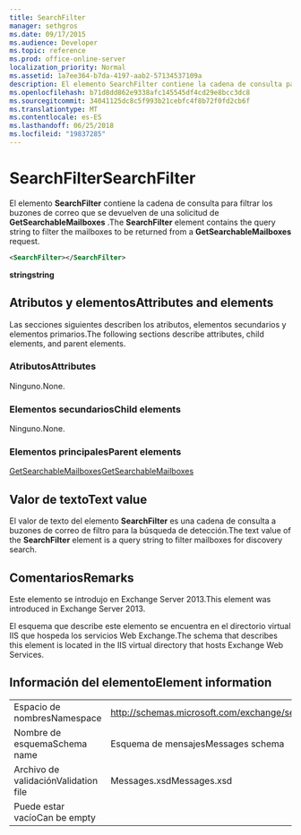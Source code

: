 ```yaml
---
title: SearchFilter
manager: sethgros
ms.date: 09/17/2015
ms.audience: Developer
ms.topic: reference
ms.prod: office-online-server
localization_priority: Normal
ms.assetid: 1a7ee364-b7da-4197-aab2-57134537109a
description: El elemento SearchFilter contiene la cadena de consulta para filtrar los buzones de correo que se devuelven de una solicitud de GetSearchableMailboxes.
ms.openlocfilehash: b71d8dd862e9338afc145545df4cd29e8bcc3dc8
ms.sourcegitcommit: 34041125dc8c5f993b21cebfc4f8b72f0fd2cb6f
ms.translationtype: MT
ms.contentlocale: es-ES
ms.lasthandoff: 06/25/2018
ms.locfileid: "19837285"
---
```

# <a name="searchfilter"></a><span data-ttu-id="69d78-103">SearchFilter</span><span class="sxs-lookup"><span data-stu-id="69d78-103">SearchFilter</span></span>

<span data-ttu-id="69d78-104">El elemento **SearchFilter** contiene la cadena de consulta para filtrar los buzones de correo que se devuelven de una solicitud de **GetSearchableMailboxes** .</span><span class="sxs-lookup"><span data-stu-id="69d78-104">The **SearchFilter** element contains the query string to filter the mailboxes to be returned from a **GetSearchableMailboxes** request.</span></span> 
  
```XML
<SearchFilter></SearchFilter>
```

 <span data-ttu-id="69d78-105">**string**</span><span class="sxs-lookup"><span data-stu-id="69d78-105">**string**</span></span>
## <a name="attributes-and-elements"></a><span data-ttu-id="69d78-106">Atributos y elementos</span><span class="sxs-lookup"><span data-stu-id="69d78-106">Attributes and elements</span></span>

<span data-ttu-id="69d78-107">Las secciones siguientes describen los atributos, elementos secundarios y elementos primarios.</span><span class="sxs-lookup"><span data-stu-id="69d78-107">The following sections describe attributes, child elements, and parent elements.</span></span>
  
### <a name="attributes"></a><span data-ttu-id="69d78-108">Atributos</span><span class="sxs-lookup"><span data-stu-id="69d78-108">Attributes</span></span>

<span data-ttu-id="69d78-109">Ninguno.</span><span class="sxs-lookup"><span data-stu-id="69d78-109">None.</span></span>
  
### <a name="child-elements"></a><span data-ttu-id="69d78-110">Elementos secundarios</span><span class="sxs-lookup"><span data-stu-id="69d78-110">Child elements</span></span>

<span data-ttu-id="69d78-111">Ninguno.</span><span class="sxs-lookup"><span data-stu-id="69d78-111">None.</span></span>
  
### <a name="parent-elements"></a><span data-ttu-id="69d78-112">Elementos principales</span><span class="sxs-lookup"><span data-stu-id="69d78-112">Parent elements</span></span>

[<span data-ttu-id="69d78-113">GetSearchableMailboxes</span><span class="sxs-lookup"><span data-stu-id="69d78-113">GetSearchableMailboxes</span></span>](getsearchablemailboxes.md)
  
## <a name="text-value"></a><span data-ttu-id="69d78-114">Valor de texto</span><span class="sxs-lookup"><span data-stu-id="69d78-114">Text value</span></span>

<span data-ttu-id="69d78-115">El valor de texto del elemento **SearchFilter** es una cadena de consulta a buzones de correo de filtro para la búsqueda de detección.</span><span class="sxs-lookup"><span data-stu-id="69d78-115">The text value of the **SearchFilter** element is a query string to filter mailboxes for discovery search.</span></span> 
  
## <a name="remarks"></a><span data-ttu-id="69d78-116">Comentarios</span><span class="sxs-lookup"><span data-stu-id="69d78-116">Remarks</span></span>

<span data-ttu-id="69d78-117">Este elemento se introdujo en Exchange Server 2013.</span><span class="sxs-lookup"><span data-stu-id="69d78-117">This element was introduced in Exchange Server 2013.</span></span>
  
<span data-ttu-id="69d78-118">El esquema que describe este elemento se encuentra en el directorio virtual IIS que hospeda los servicios Web Exchange.</span><span class="sxs-lookup"><span data-stu-id="69d78-118">The schema that describes this element is located in the IIS virtual directory that hosts Exchange Web Services.</span></span>
  
## <a name="element-information"></a><span data-ttu-id="69d78-119">Información del elemento</span><span class="sxs-lookup"><span data-stu-id="69d78-119">Element information</span></span>

|||
|:-----|:-----|
|<span data-ttu-id="69d78-120">Espacio de nombres</span><span class="sxs-lookup"><span data-stu-id="69d78-120">Namespace</span></span>  <br/> |http://schemas.microsoft.com/exchange/services/2006/messages  <br/> |
|<span data-ttu-id="69d78-121">Nombre de esquema</span><span class="sxs-lookup"><span data-stu-id="69d78-121">Schema name</span></span>  <br/> |<span data-ttu-id="69d78-122">Esquema de mensajes</span><span class="sxs-lookup"><span data-stu-id="69d78-122">Messages schema</span></span>  <br/> |
|<span data-ttu-id="69d78-123">Archivo de validación</span><span class="sxs-lookup"><span data-stu-id="69d78-123">Validation file</span></span>  <br/> |<span data-ttu-id="69d78-124">Messages.xsd</span><span class="sxs-lookup"><span data-stu-id="69d78-124">Messages.xsd</span></span>  <br/> |
|<span data-ttu-id="69d78-125">Puede estar vacío</span><span class="sxs-lookup"><span data-stu-id="69d78-125">Can be empty</span></span>  <br/> ||
   

